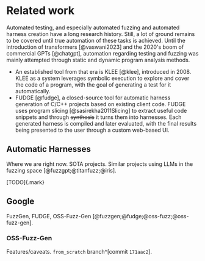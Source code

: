 # Related work

Automated testing, and especially automated fuzzing and automated harness creation have a long research history. Still, a lot of ground remains to be covered until true automation of these tasks is achieved. Until the introduction of transformers [@vaswani2023] and the 2020's boom of commercial GPTs [@chatgpt], automation regarding testing and fuzzing was mainly attempted through static and dynamic program analysis methods. 


- An established tool from that era is KLEE [@klee], introduced in 2008. KLEE as a system leverages symbolic execution to explore and cover the code of a program, with the goal of generating a test for it automatically. 
- FUDGE [@fudge], a closed-source tool for automatic harness generation of C/C++ projects based on existing client code. FUDGE uses program slicing [@sasirekha2011Slicing] to extract useful code snippets and through ~~synthesis~~ it turns them into harnesses. Each generated harness is compiled and later evaluated, with the final results being presented to the user through a custom web-based UI.


## Automatic Harnesses

Where we are right now. SOTA projects. Similar projects using LLMs in the fuzzing space [@fuzzgpt;@titanfuzz;@iris].

[TODO]{.mark}

## Google

FuzzGen, FUDGE, OSS-Fuzz-Gen [@fuzzgen;@fudge;@oss-fuzz;@oss-fuzz-gen].

### OSS-Fuzz-Gen

Features/caveats. `from_scratch` branch^[commit `171aac2`].
